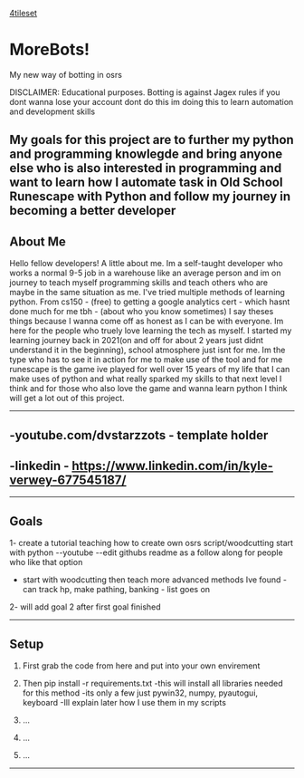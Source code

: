 [4tileset](https://github.com/user-attachments/assets/f6df0c02-d45b-424b-a737-97432452cc64)
# MoreBots!

My new way of botting in osrs 

DISCLAIMER: Educational purposes. Botting is against Jagex rules if you dont wanna lose your account dont do this im doing this to learn automation and development skills 

My goals for this project are to further my python and programming knowlegde and bring anyone else who is also interested in programming and want to learn how I automate task in Old School Runescape with Python and follow my journey in becoming a better developer
------------------------------------------------------------------------------------------------------------------------------------------
About Me
------------------------------------------------------------------------------------------------------------------------------------------
Hello fellow developers! A little about me. Im a self-taught developer who works a normal 9-5 job in a warehouse like an average person
and im on journey to teach myself programming skills and teach others who are maybe in the same situation as me. I've tried multiple methods of learning python. From cs150 - (free) to getting a google analytics cert - which hasnt done much for me tbh - (about who you know sometimes) I say theses things because I wanna come off as honest as I can be with everyone. Im here for the people who truely love learning the tech as myself. I started my learning journey back in 2021(on and off for about 2 years just didnt understand it in the beginning), school atmosphere just isnt for me. Im the type who has to see it in action for me to make use of the tool and for me runescape is the game ive played for well over 15 years of my life that I can make uses of python and what really sparked my skills to that next level I think and for those who also love the game and wanna learn python I think will get a lot out of this project.


------------------------------------------------------------------------------------------------------------------------------------------

-youtube.com/dvstarzzots - template holder
------------------------------------------------------------------------------------------------------------------------------------------
-linkedin - https://www.linkedin.com/in/kyle-verwey-677545187/
------------------------------------------------------------------------------------------------------------------------------------------
---------------------------------------------------------------------------------------------------------------------------------------------

Goals
---------------------------------------------------------------------------------------------------------------------------------------------
1- create a tutorial teaching how to create own  osrs script/woodcutting start with python --youtube --edit githubs readme as a follow along for people who like that option
- start with woodcutting then teach more advanced methods Ive found - can track hp, make pathing, banking - list goes on 

2- will add goal 2 after first goal finished

---------------------------------------------------------------------------------------------------------------------------------------------
Setup
---------------------------------------------------------------------------------------------------------------------------------------------
1) First grab the code from here and put into your own envirement 

2) Then pip install -r requirements.txt
   -this will install all libraries needed for this method
   -its only a few just pywin32, numpy, pyautogui, keyboard
   -Ill explain later how I use them in my scripts

3) ...
4) ...
5) ...
------------------------------------------------------------------------------------------------------------------------------------------
